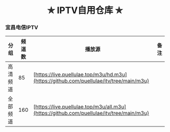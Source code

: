<h1 align="center"> ✯ IPTV自用仓库 ✯ </h1>
<h3> 宜昌电信IPTV </h3>

|  分 组  |  频道数  |  播放源                                                                          |  备 注  |
|--------|--------|-------------------------------------------------------------------------------------|--------|
|  高清频道  |  85  |  [https://live.puellulae.top/m3u/hd.m3u](https://github.com/puellulae/itv/tree/main/m3u)  |  |
|  全部频道  |  160  |  [https://live.puellulae.top/m3u/all.m3u](https://github.com/puellulae/itv/tree/main/m3u)  |  |
